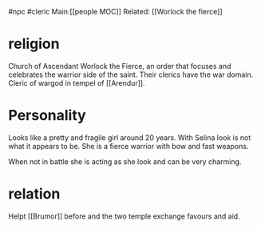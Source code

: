 #npc #cleric
Main:[[people MOC]]
Related: [[Worlock the fierce]] 

# religion
Church of Ascendant Worlock the Fierce, an order that focuses and celebrates the warrior side of the saint. Their clerics have the war domain.
Cleric of wargod in tempel of [[Arendur]]. 

# Personality
Looks like a pretty and fragile girl around 20 years. With Selina look is not what it appears to be. She is a fierce warrior with bow and fast weapons.

When not in battle she is acting as she look and can be very charming.

# relation
Helpt [[Brumor]] before and the two temple exchange favours and aid.